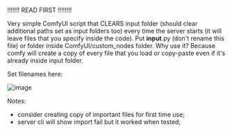 !!!!!!! READ FIRST !!!!!!!!

Very simple ComfyUI script that CLEARS input folder (should clear additional paths set as input folders too) every time the server starts (it will leave files that you specify inside the code). Put __input__.py (don't rename this file) or folder inside ComfyUI/custom_nodes folder. Why use it? Because comfy will create a copy of every file that you load or copy-paste even if it's already inside input folder.

Set filenames here:

![image](https://github.com/Gwynennen/ComfyUI_clear_inputFolder_onRun/assets/96996569/77e24706-1f5f-4afc-ac4e-a0d466400bad)

Notes:
- consider creating copy of important files for first time use;
- server cli will show import fail but it worked when tested;
